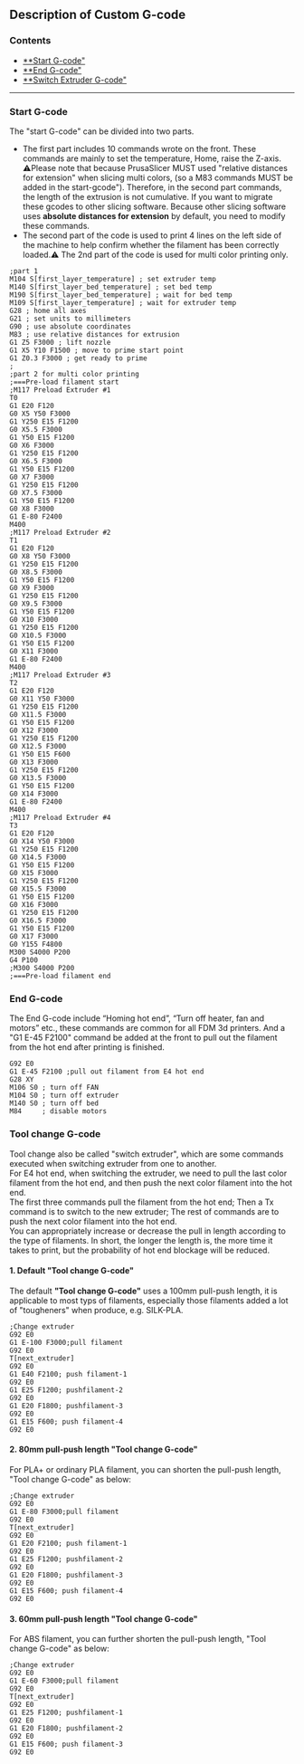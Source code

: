 ## Description of Custom G-code 
### Contents
- [**Start G-code"](#start-g-code)
- [**End G-code"](#end-g-code)
- [**Switch Extruder G-code"](#tool-change-g-code)

-----
### Start G-code
The "start G-code" can be divided into two parts. 
- The first part includes 10 commands wrote on the front. These commands are mainly to set the temperature, Home, raise the Z-axis.  
:warning:Please note that because PrusaSlicer MUST used "relative distances for extension" when slicing multi colors, (so a M83 commands MUST be added in the start-gcode"). Therefore, in the second part commands, the length of the extrusion is not cumulative. If you want to migrate these gcodes to other slicing software. Because other slicing software uses **absolute distances for extension** by default, you need to modify these commands.
- The second part of the code is used to print 4 lines on the left side of the machine to help confirm whether the filament has been correctly loaded.:warning: The 2nd part of the code is used for multi color printing only.     
>
    ;part 1
    M104 S[first_layer_temperature] ; set extruder temp
    M140 S[first_layer_bed_temperature] ; set bed temp
    M190 S[first_layer_bed_temperature] ; wait for bed temp
    M109 S[first_layer_temperature] ; wait for extruder temp
    G28 ; home all axes
    G21 ; set units to millimeters
    G90 ; use absolute coordinates
    M83 ; use relative distances for extrusion
    G1 Z5 F3000 ; lift nozzle
    G1 X5 Y10 F1500 ; move to prime start point
    G1 Z0.3 F3000 ; get ready to prime
    ;
    ;part 2 for multi color printing
    ;===Pre-load filament start
    ;M117 Preload Extruder #1
    T0
    G1 E20 F120
    G0 X5 Y50 F3000
    G1 Y250 E15 F1200
    G0 X5.5 F3000
    G1 Y50 E15 F1200
    G0 X6 F3000
    G1 Y250 E15 F1200
    G0 X6.5 F3000
    G1 Y50 E15 F1200
    G0 X7 F3000
    G1 Y250 E15 F1200
    G0 X7.5 F3000
    G1 Y50 E15 F1200
    G0 X8 F3000
    G1 E-80 F2400
    M400
    ;M117 Preload Extruder #2
    T1
    G1 E20 F120
    G0 X8 Y50 F3000
    G1 Y250 E15 F1200
    G0 X8.5 F3000
    G1 Y50 E15 F1200
    G0 X9 F3000
    G1 Y250 E15 F1200
    G0 X9.5 F3000
    G1 Y50 E15 F1200
    G0 X10 F3000
    G1 Y250 E15 F1200
    G0 X10.5 F3000
    G1 Y50 E15 F1200
    G0 X11 F3000
    G1 E-80 F2400
    M400
    ;M117 Preload Extruder #3
    T2
    G1 E20 F120
    G0 X11 Y50 F3000
    G1 Y250 E15 F1200
    G0 X11.5 F3000
    G1 Y50 E15 F1200
    G0 X12 F3000
    G1 Y250 E15 F1200
    G0 X12.5 F3000
    G1 Y50 E15 F600
    G0 X13 F3000
    G1 Y250 E15 F1200
    G0 X13.5 F3000
    G1 Y50 E15 F1200
    G0 X14 F3000
    G1 E-80 F2400
    M400
    ;M117 Preload Extruder #4
    T3
    G1 E20 F120
    G0 X14 Y50 F3000
    G1 Y250 E15 F1200
    G0 X14.5 F3000
    G1 Y50 E15 F1200
    G0 X15 F3000
    G1 Y250 E15 F1200
    G0 X15.5 F3000
    G1 Y50 E15 F1200
    G0 X16 F3000
    G1 Y250 E15 F1200
    G0 X16.5 F3000
    G1 Y50 E15 F1200
    G0 X17 F3000
    G0 Y155 F4800
    M300 S4000 P200
    G4 P100
    ;M300 S4000 P200
    ;===Pre-load filament end

### End G-code
The End G-code include “Homing hot end”, “Turn off heater, fan and motors” etc., these commands are common for all FDM 3d printers. And a "G1 E-45 F2100" command be added at the front to pull out the filament from the hot end after printing is finished.
>
    G92 E0
    G1 E-45 F2100 ;pull out filament from E4 hot end
    G28 XY
    M106 S0 ; turn off FAN
    M104 S0 ; turn off extruder
    M140 S0 ; turn off bed
    M84     ; disable motors

### Tool change G-code
Tool change also be called "switch extruder", which are some commands executed when switching extruder from one to another.    
For E4 hot end, when switching the extruder, we need to pull the last color filament from the hot end, and then push the next color filament into the hot end.    
The first three commands pull the filament from the hot end; Then a Tx command is to switch to the new extruder; The rest of commands are to push the next color filament into the hot end.  
You can appropriately increase or decrease the pull in length according to the type of filaments. In short, the longer the length is, the more time it takes to print, but the probability of hot end blockage will be reduced.
#### 1. Default "Tool change G-code"
The default **"Tool change G-code"** uses a 100mm pull-push length, it is applicable to most typs of filaments, especially those filaments added a lot of "tougheners" when produce, e.g. SILK-PLA. 
>
    ;Change extruder
    G92 E0
    G1 E-100 F3000;pull filament
    G92 E0
    T[next_extruder]
    G92 E0
    G1 E40 F2100; push filament-1
    G92 E0
    G1 E25 F1200; pushfilament-2
    G92 E0
    G1 E20 F1800; pushfilament-3
    G92 E0
    G1 E15 F600; push filament-4
    G92 E0

#### 2. 80mm pull-push length "Tool change G-code"
For PLA+ or ordinary PLA filament, you can shorten the pull-push length, "Tool change G-code" as below:
>
    ;Change extruder
    G92 E0
    G1 E-80 F3000;pull filament
    G92 E0
    T[next_extruder]
    G92 E0
    G1 E20 F2100; push filament-1
    G92 E0
    G1 E25 F1200; pushfilament-2
    G92 E0
    G1 E20 F1800; pushfilament-3
    G92 E0
    G1 E15 F600; push filament-4
    G92 E0

#### 3. 60mm pull-push length "Tool change G-code"
For ABS filament, you can further shorten the pull-push length, "Tool change G-code" as below:
>
    ;Change extruder
    G92 E0
    G1 E-60 F3000;pull filament
    G92 E0
    T[next_extruder]
    G92 E0
    G1 E25 F1200; pushfilament-1
    G92 E0
    G1 E20 F1800; pushfilament-2
    G92 E0
    G1 E15 F600; push filament-3
    G92 E0